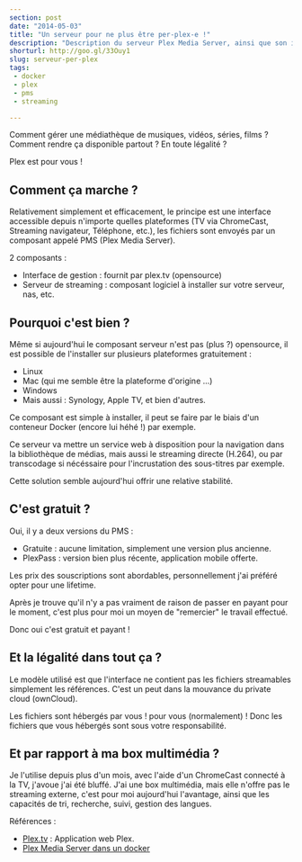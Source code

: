 ```yaml
---
section: post
date: "2014-05-03"
title: "Un serveur pour ne plus être per-plex-e !"
description: "Description du serveur Plex Media Server, ainsi que son interface utilisateur."
shorturl: http://goo.gl/33Ouy1
slug: serveur-per-plex
tags:
 - docker
 - plex
 - pms
 - streaming

---
```


Comment gérer une médiathèque de musiques, vidéos, séries, films ?
Comment rendre ça disponible partout ? En toute légalité ?

Plex est pour vous !

## Comment ça marche ?

Relativement simplement et efficacement, le principe est une interface accessible
depuis n'importe quelles plateformes (TV via ChromeCast, Streaming navigateur,
Téléphone, etc.), les fichiers sont envoyés par un composant appelé PMS (Plex
Media Server).

2 composants :

  * Interface de gestion : fournit par plex.tv (opensource)
  * Serveur de streaming : composant logiciel à installer sur votre serveur, nas, etc.

## Pourquoi c'est bien ?

Même si aujourd'hui le composant serveur n'est pas (plus ?) opensource, il est
possible de l'installer sur plusieurs plateformes gratuitement :

  * Linux
  * Mac (qui me semble être la plateforme d'origine ...)
  * Windows
  * Mais aussi : Synology, Apple TV, et bien d'autres.

Ce composant est simple à installer, il peut se faire par le biais d'un conteneur
Docker (encore lui héhé !) par exemple.

Ce serveur va mettre un service web à disposition pour la navigation dans la bibliothèque
de médias, mais aussi le streaming directe (H.264), ou par transcodage si nécéssaire
pour l'incrustation des sous-titres par exemple.

Cette solution semble aujourd'hui offrir une relative stabilité.

## C'est gratuit ?

Oui, il y a deux versions du PMS :

  * Gratuite : aucune limitation, simplement une version plus ancienne.
  * PlexPass : version bien plus récente, application mobile offerte.

Les prix des souscriptions sont abordables, personnellement j'ai préféré opter pour
une lifetime.

Après je trouve qu'il n'y a pas vraiment de raison de passer en payant pour le moment,
c'est plus pour moi un moyen de "remercier" le travail effectué.

Donc oui c'est gratuit et payant !

## Et la légalité dans tout ça ?

Le modèle utilisé est que l'interface ne contient pas les fichiers streamables simplement
les références. C'est un peut dans la mouvance du private cloud (ownCloud).

Les fichiers sont hébergés par vous ! pour vous (normalement) ! Donc les fichiers
que vous hébergés sont sous votre responsabilité.

## Et par rapport à ma box multimédia ?

Je l'utilise depuis plus d'un mois, avec l'aide d'un ChromeCast connecté à la TV,
j'avoue j'ai été bluffé.
J'ai une box multimédia, mais elle n'offre pas le streaming externe, c'est pour moi
aujourd'hui l'avantage, ainsi que les capacités de tri, recherche, suivi, gestion des
langues.

Références :

  * [Plex.tv](http://plex.tv|) : Application web Plex.
  * [Plex Media Server dans un docker](https://github.com/timhaak/docker-plex)
